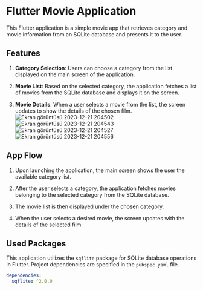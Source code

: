 # Flutter Movie Application

This Flutter application is a simple movie app that retrieves category and movie information from an SQLite database and presents it to the user.

## Features


1. **Category Selection**: Users can choose a category from the list displayed on the main screen of the application.

2. **Movie List**: Based on the selected category, the application fetches a list of movies from the SQLite database and displays it on the screen.

3. **Movie Details**: When a user selects a movie from the list, the screen updates to show the details of the chosen film.
![Ekran görüntüsü 2023-12-21 204502](https://github.com/emreyilldirrm/movie_app2/assets/149498114/6de5c430-c248-4890-9d0f-2f3e0e1a0d71)
![Ekran görüntüsü 2023-12-21 204543](https://github.com/emreyilldirrm/movie_app2/assets/149498114/02c0b18b-3be7-435e-9c64-c867503ea2cf)
![Ekran görüntüsü 2023-12-21 204527](https://github.com/emreyilldirrm/movie_app2/assets/149498114/9e46b324-4f89-40fe-8981-63f0ebfc0e76)
![Ekran görüntüsü 2023-12-21 204556](https://github.com/emreyilldirrm/movie_app2/assets/149498114/013b7bbe-fc44-40b3-ae68-6c88ae1d1899)

## App Flow

1. Upon launching the application, the main screen shows the user the available category list.

2. After the user selects a category, the application fetches movies belonging to the selected category from the SQLite database.

3. The movie list is then displayed under the chosen category.

4. When the user selects a desired movie, the screen updates with the details of the selected film.

## Used Packages

This application utilizes the `sqflite` package for SQLite database operations in Flutter. Project dependencies are specified in the `pubspec.yaml` file.

```yaml
dependencies:
  sqflite: ^2.0.0
